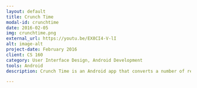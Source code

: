 ```yaml
---
layout: default
title: Crunch Time
modal-id: crunchtime
date: 2016-02-05
img: crunchtime.png
external_url: https://youtu.be/EX8CI4-V-lI
alt: image-alt
project-date: February 2016
client: CS 160
category: User Interface Design, Android Development
tools: Android
description: Crunch Time is an Android app that converts a number of reps/min for a particular exercise activity to a number of calories burned and the equivalent number of reps/min for other exercise activities. Watch the video demo <a href="https://https//youtu.be/EX8CI4-V-lI">here</a>.

---
```

